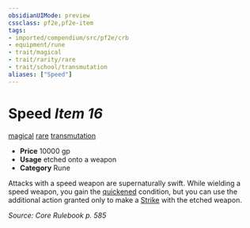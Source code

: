 ```yaml
---
obsidianUIMode: preview
cssclass: pf2e,pf2e-item
tags:
- imported/compendium/src/pf2e/crb
- equipment/rune
- trait/magical
- trait/rarity/rare
- trait/school/transmutation
aliases: ["Speed"]
---
```

# Speed *Item 16*  
[magical](magical.md)  [rare](rare.md)  [transmutation](transmutation.md)  

- **Price** 10000 gp
- **Usage** etched onto a weapon
- **Category** Rune

Attacks with a speed weapon are supernaturally swift. While wielding a speed weapon, you gain the [quickened](conditions.md#Quickened) condition, but you can use the additional action granted only to make a [Strike](strike.md) with the etched weapon.

*Source: Core Rulebook p. 585*